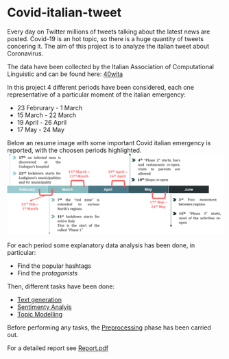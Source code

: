 # Covid-italian-tweet
Every day on Twitter millions of tweets talking about the latest news are posted. Covid-19 is an hot topic, so there is a huge quantity of tweets concering it. The aim of this project is to analyze the italian tweet about Coronavirus. 

The data have been collected by the Italian Association of Computational Linguistic and can be found here: [40wita](http://twita.di.unito.it/dataset/40wita)

In this project 4 different periods have been considered, each one representative of a particular moment of the italian emergency: 
* 23 Februrary - 1 March 
* 15 March - 22 March 
* 19 April - 26 April 
* 17 May - 24 May 

Below an resume image with some important Covid italian emergency is reported, with the choosen periods highlighted. 
![Covid italian emergency timeline events](https://github.com/alessiapaoletti/Covid-italian-tweet/blob/master/time.png)


For each period some explanatory data analysis has been done, in particular: 
* Find the popular hashtags
* Find the *protagonists* 

Then, different tasks have been done: 
* [Text generation](https://github.com/alessiapaoletti/Covid-italian-tweet/blob/master/Text_generation.ipynb)
* [Sentimenty Analyis](https://github.com/alessiapaoletti/Covid-italian-tweet/blob/master/Sentiment_analysis.ipynb)
* [Topic Modelling](https://github.com/alessiapaoletti/Covid-italian-tweet/blob/master/Topic_modelling.ipynb)

Before performing any tasks, the [Preprocessing](https://github.com/alessiapaoletti/Covid-italian-tweet/blob/master/Preprocessing.ipynb) phase has been carried out. 

For a detailed report see [Report.pdf](https://github.com/alessiapaoletti/Covid-italian-tweet/blob/master/Report.pdf)
